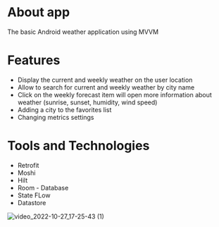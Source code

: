 # About app

The basic Android weather application using MVVM

# Features

* Display the current and weekly weather on the user location
* Allow to search for current and weekly weather by city name 
* Click on the weekly forecast item will open more information about weather (sunrise, sunset, humidity, wind speed)
* Adding a city to the favorites list
* Changing metrics settings 

# Tools and Technologies

* Retrofit
* Moshi
* Hilt
* Room - Database
* State FLow
* Datastore

![video_2022-10-27_17-25-43 (1)](https://user-images.githubusercontent.com/94110025/198323623-4e3be68b-6758-4b3c-8138-05eb8f064e86.gif)
